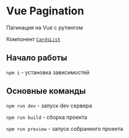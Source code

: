 # Vue Pagination

Пагинация на Vue с рутингом

Компонент [`CardsList`](/src/components/CardsList.vue)

## Начало работы

`npm i` - установка зависимостей

## Основные команды

`npm run dev` - запуск dev сервера

`npm run build` - сборка проекта

`npm run preview` - запуск собранного проекта
